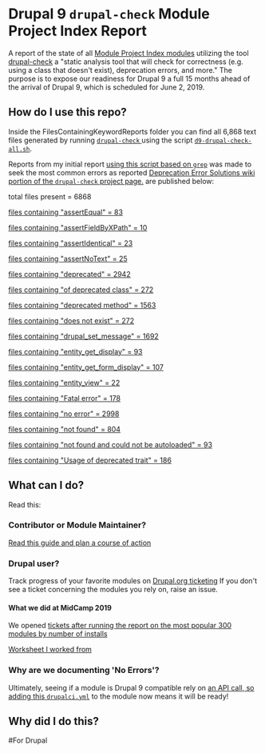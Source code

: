 # Drupal 9 `drupal-check` Module Project Index Report

A report of the state of all [Module Project Index modules](https://www.drupal.org/project/project_module/index?project-status=full&drupal_core=7234) utilizing the tool [drupal-check](https://github.com/mglaman/drupal-check) a "static analysis tool that will check for correctness (e.g. using a class that doesn't exist), deprecation errors, and more." The purpose is to expose our readiness for Drupal 9 a full 15 months ahead of the arrival of Drupal 9, which is scheduled for June 2, 2019.


## How do I use this repo?

Inside the FilesContainingKeywordReports folder you can find all 6,868 text files generated by running [`drupal-check` ](https://github.com/mglaman/drupal-check) using the script [`d9-drupal-check-all.sh`](https://github.com/mcdwayne/Drupal-9-Drupal-Check-Report-Files/blob/master/d9-drupal-check-all.sh).

Reports from my initial report [using this script based on `grep`](https://github.com/mcdwayne/Drupal-9-Drupal-Check-Report-Files/blob/master/quick-stats-tool-for-d9-readiness.sh) was made to seek the most common errors as reported [Deprecation Error Solutions
 wiki portion of the `drupal-check` project page.](https://github.com/mglaman/drupal-check/wiki/Deprecation-Error-Solutions) are published below:

total files present = 6868

[files containing "assertEqual" = 83](https://github.com/mcdwayne/Drupal-9-drupal-check-Report/blob/master/FilesContainingKeywordReports/assertEqualList.txt)

[files containing "assertFieldByXPath" = 10](https://github.com/mcdwayne/Drupal-9-drupal-check-Report/blob/master/FilesContainingKeywordReports/assertFieldByXPathList.txt)

[files containing "assertIdentical" = 23](https://github.com/mcdwayne/Drupal-9-drupal-check-Report/blob/master/FilesContainingKeywordReports/assertIdenticalList.txt)

[files containing "assertNoText" = 25](https://github.com/mcdwayne/Drupal-9-drupal-check-Report/blob/master/FilesContainingKeywordReports/assertNoTextList.txt)


[files containing "deprecated" = 2942](https://github.com/mcdwayne/Drupal-9-drupal-check-Report/blob/master/FilesContainingKeywordReports/cotainsDeprecatedList.txt)

[files containing "of deprecated class" = 272](https://github.com/mcdwayne/Drupal-9-drupal-check-Report/blob/master/FilesContainingKeywordReports/OfDeprecatedClassList.txt)

[files containing "deprecated method" = 1563](https://github.com/mcdwayne/Drupal-9-drupal-check-Report/blob/master/FilesContainingKeywordReports/DeprecatedMethodList.txt)

[files containing "does not exist" = 272](https://github.com/mcdwayne/Drupal-9-drupal-check-Report/blob/master/FilesContainingKeywordReports/DoesNotExistsList.txt)

[files containing "drupal_set_message" = 1692](https://github.com/mcdwayne/Drupal-9-drupal-check-Report/blob/master/FilesContainingKeywordReports/drupal_set_messageList.txt)

[files containing "entity_get_display" = 93](https://github.com/mcdwayne/Drupal-9-drupal-check-Report/blob/master/FilesContainingKeywordReports/entity_get_form_displayList.txt)

[files containing "entity_get_form_display" = 107](https://github.com/mcdwayne/Drupal-9-drupal-check-Report/blob/master/FilesContainingKeywordReports/entity_get_form_displayList.txt)

[files containing "entity_view" = 22](https://github.com/mcdwayne/Drupal-9-drupal-check-Report/blob/master/FilesContainingKeywordReports/EntityGetDisplayList.txt)

[files containing "Fatal error" = 178](https://github.com/mcdwayne/Drupal-9-drupal-check-Report/blob/master/FilesContainingKeywordReports/FatalErrorList.txt)

[files containing "no error" = 2998](https://github.com/mcdwayne/Drupal-9-drupal-check-Report/blob/master/FilesContainingKeywordReports/NoErrorList.txt)

[files containing "not found" = 804](https://github.com/mcdwayne/Drupal-9-drupal-check-Report/blob/master/FilesContainingKeywordReports/NotFoundList.txt)

[files containing "not found and could not be autoloaded" = 93](https://github.com/mcdwayne/Drupal-9-drupal-check-Report/blob/master/FilesContainingKeywordReports/NotFoundAndCouldNotBeAutoloaded.txt)

[files containing "Usage of deprecated trait" = 186](https://github.com/mcdwayne/Drupal-9-drupal-check-Report/blob/master/FilesContainingKeywordReports/UsageOfDeprecatedTraitList.txt)

## What can I do?

Read this:

### Contributor or Module Maintainer?
[Read this guide and plan a course of action](https://github.com/mglaman/drupal-check/wiki/Drupal-9-Readiness)

### Drupal user?  

Track progress of your favorite modules on [Drupal.org ticketing](https://www.drupal.org/project/issues/search?issue_tags=Drupal%209%20compatibility)
If you don't see a ticket concerning the modules you rely on, raise an issue.  

#### What we did at MidCamp 2019

We opened [tickets after running the report on the most popular 300 modules by number of installs](https://www.drupal.org/project/issues/search?issue_tags=Drupal%209%20compatibility)

[Worksheet I worked from](https://docs.google.com/spreadsheets/d/1-W0k4vhdmw7ugzRdSa9orEc43_D5l6PPvUcrB8bw_-0/edit#gid=1026773715) 


### Why are we documenting 'No Errors'?

Ultimately, seeing if a module is Drupal 9 compatible rely on [an API call, so adding this `drupalci.yml`](https://gist.github.com/josephdpurcell/1c78367cedc15a075e4231a5a685ced9) to the module now means it will be ready!  

## Why did I do this?

#For Drupal

